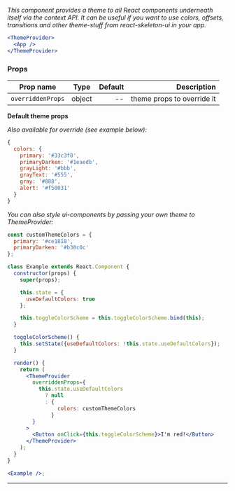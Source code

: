 _This component provides a theme to all React components underneath itself via the context API._
_It can be useful if you want to use colors, offsets, transitions and other theme-stuff from react-skeleton-ui in your app._

```jsx static
<ThemeProvider>
  <App />
</ThemeProvider>
```

### Props

| Prop name         |  Type  | Default |                Description |
| ----------------- | :----: | ------: | -------------------------: |
| `overriddenProps` | object |      -- | theme props to override it |

**Default theme props**

_Also available for override (see example below):_

```js static
{
  colors: {
    primary: '#33c3f0',
    primaryDarken: '#1eaedb',
    grayLight: '#bbb',
    grayText: '#555',
    gray: '#888',
    alert: '#f50031'
  }
}
```

_You can also style ui-components by passing your own theme to ThemeProvider:_

```jsx
const customThemeColors = {
  primary: '#ce1818',
  primaryDarken: '#b30c0c'
};

class Example extends React.Component {
  constructor(props) {
    super(props);

    this.state = {
      useDefaultColors: true
    };

    this.toggleColorScheme = this.toggleColorScheme.bind(this);
  }

  toggleColorScheme() {
    this.setState({useDefaultColors: !this.state.useDefaultColors});
  }

  render() {
    return (
      <ThemeProvider
        overriddenProps={
          this.state.useDefaultColors
            ? null
            : {
                colors: customThemeColors
              }
        }
      >
        <Button onClick={this.toggleColorScheme}>I'm red!</Button>
      </ThemeProvider>
    );
  }
}

<Example />;
```

---
